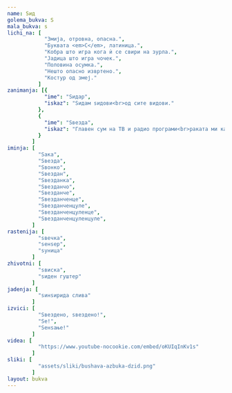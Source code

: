 ```yaml
---
name: Ѕид
golema_bukva: Ѕ
mala_bukva: ѕ
lichi_na: [
            "Змија, отровна, опасна.",
            "Буквата <em>С</em>, латиница.",
            "Кобра што игра кога ѝ се свири на зурла.",
            "Јадица што игра чочек.",
            "Половина осумка.",
            "Нешто опасно извртено.",
            "Костур од змеј."
          ]
zanimanja: [{
            "ime": "Ѕидар",
            "iskaz": "Ѕидам ѕидови<br>од сите видови."
          },
          {
            "ime": "Ѕвезда",
            "iskaz": "Главен сум на ТВ и радио програми<br>раката ми капна од автограми."
          }
        ]
iminja: [
          "Ѕака",
          "Ѕвезда",
          "Ѕвонко",
          "Ѕвездан",
          "Ѕвезданка",
          "Ѕвезданчо",
          "Ѕвезданче",
          "Ѕвезданченце",
          "Ѕвезданченцуле",
          "Ѕвезданченцуленце",
          "Ѕвезданченцуленцуле",
        ]
rastenija: [
          "ѕвечка",
          "ѕенѕер",
          "ѕуница"
        ]
zhivotni: [
          "ѕвиска",
          "ѕиден гуштер"
        ]
jadenja: [
          "ѕинѕирида слива"
        ]
izvici: [
          "Ѕвездено, ѕвездено!",
          "Ѕе!",
          "Ѕенѕање!"
        ]
videa: [
          "https://www.youtube-nocookie.com/embed/oKUIqInKv1s"
        ]
sliki: [
          "assets/sliki/bushava-azbuka-dzid.png"
        ]
layout: bukva
---
```

